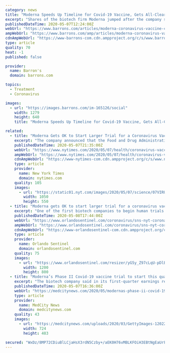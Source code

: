 ```yaml
---
category: news
title: "Moderna Speeds Up Timeline for Covid-19 Vaccine, Gets All-Clear for Phase 2 Trial"
excerpt: "Shares of the biotech firm Moderna jumped after the company said that the Food and Drug Administration had approved its application to run a Phase 2 study of its experimental Covid-19 vaccine, and that the trial would begin “shortly."
publishedDateTime: 2020-05-07T12:24:00Z
webUrl: "https://www.barrons.com/articles/moderna-coronavirus-vaccine-covid-19-phase-2-approval-fda-51588857786"
ampWebUrl: "https://www.barrons.com/amp/articles/moderna-coronavirus-vaccine-covid-19-phase-2-approval-fda-51588857786"
cdnAmpWebUrl: "https://www-barrons-com.cdn.ampproject.org/c/s/www.barrons.com/amp/articles/moderna-coronavirus-vaccine-covid-19-phase-2-approval-fda-51588857786"
type: article
quality: 70
heat: -1
published: false

provider:
  name: Barron's
  domain: barrons.com

topics:
  - Treatment
  - Coronavirus

images:
  - url: "https://images.barrons.com/im-165126/social"
    width: 1279
    height: 640
    title: "Moderna Speeds Up Timeline for Covid-19 Vaccine, Gets All-Clear for Phase 2 Trial"

related:
  - title: "Moderna Gets OK to Start Larger Trial for a Coronavirus Vaccine"
    excerpt: "The company announced that the Food and Drug Administration had cleared its application to proceed to a clinical trial involving about 600 people."
    publishedDateTime: 2020-05-07T21:35:00Z
    webUrl: "https://www.nytimes.com/2020/05/07/health/coronavirus-vaccine-moderna.html"
    ampWebUrl: "https://www.nytimes.com/2020/05/07/health/coronavirus-vaccine-moderna.amp.html"
    cdnAmpWebUrl: "https://www-nytimes-com.cdn.ampproject.org/c/s/www.nytimes.com/2020/05/07/health/coronavirus-vaccine-moderna.amp.html"
    type: article
    provider:
      name: New York Times
      domain: nytimes.com
    quality: 105
    images:
      - url: "https://static01.nyt.com/images/2020/05/07/science/07VIRUS-MODERNA1/07VIRUS-MODERNA1-facebookJumbo.jpg"
        width: 1050
        height: 550
  - title: "Moderna gets OK to start larger trial for a coronavirus vaccine"
    excerpt: "One of the first biotech companies to begin human trials of an experimental vaccine for the coronavirus is now ready to move onto the next phase of testing."
    publishedDateTime: 2020-05-08T17:44:00Z
    webUrl: "https://www.orlandosentinel.com/coronavirus/sns-nyt-coronavirus-vaccine-moderna-20200508-wrqcrc4u7zca7fw6pzsoi67zme-story.html"
    ampWebUrl: "https://www.orlandosentinel.com/coronavirus/sns-nyt-coronavirus-vaccine-moderna-20200508-wrqcrc4u7zca7fw6pzsoi67zme-story.html?outputType=amp"
    cdnAmpWebUrl: "https://www-orlandosentinel-com.cdn.ampproject.org/c/s/www.orlandosentinel.com/coronavirus/sns-nyt-coronavirus-vaccine-moderna-20200508-wrqcrc4u7zca7fw6pzsoi67zme-story.html?outputType=amp"
    type: article
    provider:
      name: Orlando Sentinel
      domain: orlandosentinel.com
    quality: 75
    images:
      - url: "https://www.orlandosentinel.com/resizer/yG5y_Z97cLqU-pDlBaUkq4zCKk0=/1200x0/top/arc-anglerfish-arc2-prod-tronc.s3.amazonaws.com/public/YNHPWH3P4FGMLC4KGELRGEP43E.jpg"
        width: 1200
        height: 800
  - title: "Moderna’s Phase II Covid-19 vaccine trial to start this quarter, with Phase III by early summer"
    excerpt: "The biotech company said in its first-quarter earnings report that the investigational new drug application that it filed with the Food and Drug Administration last week had been cleared. The Phase I study has enrolled three dose cohorts,"
    publishedDateTime: 2020-05-07T16:36:00Z
    webUrl: "https://medcitynews.com/2020/05/modernas-phase-ii-covid-19-vaccine-trial-to-start-this-quarter-with-phase-iii-by-early-summer/"
    type: article
    provider:
      name: MedCity News
      domain: medcitynews.com
    quality: 43
    images:
      - url: "https://medcitynews.com/uploads/2020/03/GettyImages-1202270061-3.jpg"
        width: 724
        height: 483

secured: "WxDz/8MP72CDiuBlLCjaHsX3rdN5Czby+/aEK0H76vMBLKFOiH3EBtNgEaUrFjpwaM3yVzjm0D7R1uvYfyOEdTXmYZj90qmJawfvh//L+GXGZUXJn8TLuqNNoZvE5o7V8Vpb7qix9DjA+tE3nTG2IzyFUU8i0KcT146a/q0XIKScwYT5VLLo0gyQEFIPM1rIJBYeYyijOTRFmRU0fkQRgaU+sj+BQo5Ix7WVEt0vMXutiHi9zCFmChzwIruwWziLAUaH5yhU7+Sdl9N/kC6/0nuPwH4VSxe7Pq0xaxokliYFGQrgUpT/4UBCBH/Lb9pec+K94XUMJih/MMb3BrNanrX1uKm/SqQJpxyURM2gsn1MWMUKkqDIqDpBWGSKzubLaO/9R4/aBrrA6xVPtD4O5mkzT01iE8sOwTSC80eB9svvj6XuqcF1OomfEnLHJi3vGic1xqBOoVddGHLFkxjmFViLUgpp3qK5oqhfKAuvqU8=;W7p304KHEhc51TvPcItFzw=="
---
```


